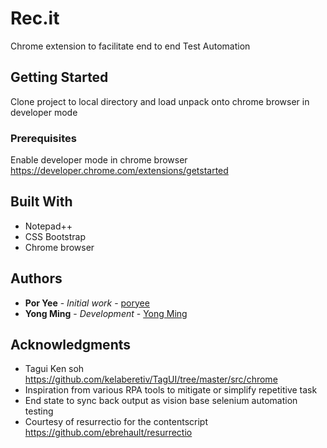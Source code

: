 # Rec.it
Chrome extension to facilitate end to end Test Automation

## Getting Started

Clone project to local directory and load unpack onto chrome browser in developer mode

### Prerequisites

Enable developer mode in chrome browser https://developer.chrome.com/extensions/getstarted

## Built With

* Notepad++
* CSS Bootstrap
* Chrome browser

## Authors

* **Por Yee** - *Initial work* - [poryee](https://github.com/poryee)
* **Yong Ming** - *Development* - [Yong Ming](https://github.com/ymgitproject)


## Acknowledgments

* Tagui Ken soh https://github.com/kelaberetiv/TagUI/tree/master/src/chrome 
* Inspiration from various RPA tools to mitigate or simplify repetitive task
* End state to sync back output as vision base selenium automation testing
* Courtesy of resurrectio for the contentscript https://github.com/ebrehault/resurrectio 
